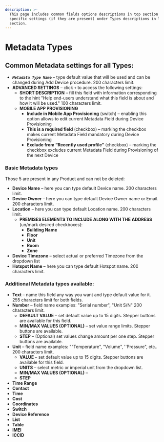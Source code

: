 ```yaml
---
description: >-
  This page includes common fields options descriptions in top section and Type
  specific settings (if they are present) under Types descriptions in lower
  section.
---
```


# Metadata Types

## Common Metadata settings for all Types:

* _**`Metadata Type Name`**_ – type default value that will be used and can be changed during Add Device procedure.  200 characters limit. 
* **ADVANCED SETTINGS** – click `+` to access the following settings: 
  * **SHORT DESCRIPTION** – fill this field with information corresponding to the hint "Help end-users understand what this field is about and how it will be used." 100 characters limit. 
  * **MOBILE APP PROVISIONING**  
    * **Include in Mobile App Provisioning** \(switch\) – enabling this option allows to edit current Metadata Field during Device Provisioning 
    * **This is a required field** \(checkbox\) – marking the checkbox makes current Metadata Field mandatory during Device Provisioning 
    * **Exclude from “Recently used profile”** \(checkbox\) – marking the checkbox excludes current Metadata Field during Provisioning of the next Device

### Basic Metadata types 

Those 5 are present in any Product and can not be deleted:

* **Device Name** – here you can type default Device name. 200 characters limit.
* **Device Owner** – here you can type default Device Owner name or Email. 200 characters limit.
* **Location** – here you can type default Location name. 200 characters limit.
  * **PREMISES ELEMENTS TO INCLUDE ALONG WITH THE ADDRESS** \(un/mark desired checkboxes\):
    * **Building Name**
    * **Floor**
    * **Unit**
    * **Room**
    * **Zone**
* **Device Timezone** – select actual or preferred Timezone from the dropdown list
* **Hotspot Name** – here you can type default Hotspot name. 200 characters limit.

### Additional Metadata types available:

* **Text** – name this field any way you want and type default value for it. 255 characters limit for both fields.
* **Number** – field name examples: "Serial number", "Unit S/N" 200 characters limit.
  * **DEFAULT VALUE** – set default value up to 15 digits. Stepper buttons are available for this field.
  * **MIN/MAX VALUES \(OPTIONAL\)** – set value range limits. Stepper buttons are available.
  * **STEP** – \(Optional\) set values change amount per one step. Stepper buttons are available.
* **Unit** – field name examples: ""Temperature", "Volume", ''Pressure", etc.. 200 characters limit.
  * **VALUE** – set default value up to 15 digits. Stepper buttons are available for this field.
  * **UNITS** – select metric or imperial unit from the dropdown list.
  * **MIN/MAX VALUES \(OPTIONAL\)** – 
  * **STEP**
* **Time Range**
* **Contact**
* **Time**
* **Cost**
* **Coordinates**
* **Switch**
* **Device Reference**
* **List**
* **Table**
* **IMEI**
* **ICCID**

